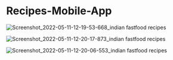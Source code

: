 # Recipes-Mobile-App



![Screenshot_2022-05-11-12-19-53-668_indian fastfood recipes](https://user-images.githubusercontent.com/97225354/167790764-390cfaf2-1371-422d-ac7b-fb445f49a147.jpg)

![Screenshot_2022-05-11-12-20-17-873_indian fastfood recipes](https://user-images.githubusercontent.com/97225354/167790796-d2bdd869-c701-4e09-94aa-f5549add842d.jpg)


![Screenshot_2022-05-11-12-20-06-553_indian fastfood recipes](https://user-images.githubusercontent.com/97225354/167790792-5790896c-a878-4229-966d-34af268f8f0e.jpg)
